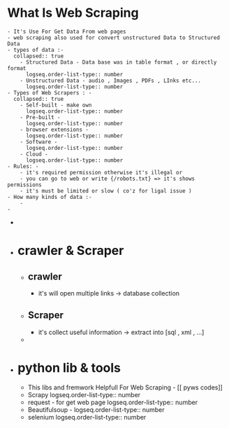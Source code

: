 # What Is Web Scraping
	- It's Use For Get Data From web pages
	- web scraping also used for convert unstructured Data to Structured Data
	- types of data :-
	  collapsed:: true
		- Structured Data - Data base was in table format , or directly format
		  logseq.order-list-type:: number
		- Unstructured Data - audio , Images , PDFs , LInks etc...
		  logseq.order-list-type:: number
	- Types of Web Scrapers : -
	  collapsed:: true
		- Self-built - make own
		  logseq.order-list-type:: number
		- Pre-built -
		  logseq.order-list-type:: number
		- browser extensions -
		  logseq.order-list-type:: number
		- Software -
		  logseq.order-list-type:: number
		- Cloud -
		  logseq.order-list-type:: number
	- Rules: -
		- it's required permission otherwise it's illegal or
		- you can go to web or write {/robots.txt} => it's shows permissions
		- it's must be limited or slow ( co'z for ligal issue )
	- How many kinds of data :-
		-
	-
-
- # crawler & Scraper
	- ## crawler
		- it's will open multiple links -> database collection
	- ## Scraper
		- it's collect useful information -> extract into [sql , xml , ...]
	-
- # python lib & tools
	- This libs and fremwork Helpfull For Web Scraping - [[ pyws codes]]
	- Scrapy
	  logseq.order-list-type:: number
	- request - for get web page
	  logseq.order-list-type:: number
	- Beautifulsoup -
	  logseq.order-list-type:: number
	- selenium
	  logseq.order-list-type:: number